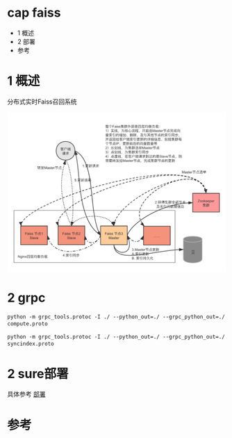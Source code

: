 # cap faiss
- 1 概述
- 2 部署
- 参考

# 1 概述
分布式实时Faiss召回系统

![架构](https://github.com/WallaceLiu/distributed-realtime-capfaiss/blob/main/doc/image/%E5%88%86%E5%B8%83%E5%BC%8F%E5%AE%9E%E6%97%B6Faiss%E6%B5%81%E7%A8%8B%E5%9B%BE.png?raw=true)

# 2 grpc
```shell script
python -m grpc_tools.protoc -I ./ --python_out=./ --grpc_python_out=./ compute.proto
```
```shell script
python -m grpc_tools.protoc -I ./ --python_out=./ --grpc_python_out=./ syncindex.proto
```

# 2 sure部署
具体参考 [部署](doc/02.部署.md)

# 参考